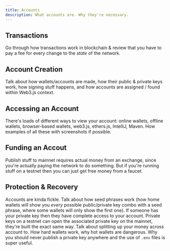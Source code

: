 ```yaml
---
title: Accounts
description: What accounts are. Why they're necessary.
---
```


## Transactions

Go through how transactions work in blockchain & review that you have to pay a fee for every change to the _state_ of the network.

## Account Creation

Talk about how wallets/accounts are made, how their public & private keys work, how signing stuff happens, and how accounts are assigned / found within Web3.js context.

## Accessing an Account

There's loads of different ways to view your account: online wallets, offline wallets, browser-based wallets, web3.js, ethers.js, IntelliJ, Maven. How examples of all these with screenshots if possible.

## Funding an Accout

Publish stuff to mainnet requires actual money from an exchange, since you're actually paying the network to do something. But if you're running stuff on a testnet then you can just get free money from a faucet.

## Protection & Recovery

Accounts are kinda fickle. Talk about how seed phrases work (how home wallets will show you _every_ possible public/private key combo with a seed phrase, where some wallets will only show the first one). If someone has your private key then they have complete access to your account. Private keys on a testnet can open the associated private key on the mainnet, they're built the exact same way. Talk about splitting up your money across account to. How hard wallets work, why hot wallets are dangerous. Why you should never publish a private key anywhere and the use of `.env` files is super useful.
